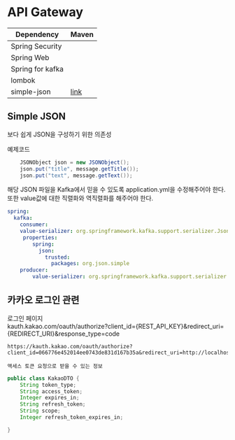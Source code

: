 # API Gateway


| Dependency       | Maven |
| ---------------- | ----- |
| Spring Security  |       |
| Spring Web       |       |
| Spring for kafka |       |
| lombok           |       |
| simple-json |     [link](https://mvnrepository.com/artifact/com.googlecode.json-simple/json-simple/1.1.1)  |


## Simple JSON

보다 쉽게 JSON을 구성하기 위한 의존성  

예제코드
```java
    JSONObject json = new JSONObject();
    json.put("title", message.getTitle());
    json.put("text", message.getText());
```

해당 JSON 파일을 Kafka에서 믿을 수 있도록 application.yml을 수정해주어야 한다.  
또한 value값에 대한 직렬화와 역직렬화를 해주어야 한다.   
```yml
spring:
  kafka:
    consumer:
    value-serializer: org.springframework.kafka.support.serializer.JsonDeserializer
     properties:
        spring:
          json:
            trusted:
              packages: org.json.simple
    producer:
        value-serializer: org.springframework.kafka.support.serializer.JsonSerializer
```

## 카카오 로그인 관련

로그인 페이지  
kauth.kakao.com/oauth/authorize?client_id={REST_API_KEY}&redirect_uri={REDIRECT_URI}&response_type=code

```
https://kauth.kakao.com/oauth/authorize?client_id=066776e452014ee0743de831d167b35a&redirect_uri=http://localhost:8080/auth/kakao&response_type=code
```

`액세스 토큰 요청으로 받을 수 있는 정보`  

```java
public class KakaoDTO {
    String token_type;
    String access_token;
    Integer expires_in;
    String refresh_token;
    String scope;
    Integer refresh_token_expires_in;

}
```

